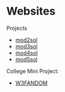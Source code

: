 # Websites
Projects
* [mod2sol](https://sai19cs119.github.io/Websites/mod2_solution/)
* [mod3sol](https://sai19cs119.github.io/Websites/mod3_solution/)
* [mod4sol](https://sai19cs119.github.io/Websites/mod4_solution/)
* [mod5sol](https://sai19cs119.github.io/Websites/mod5_solution/)

College Mini Project:
* [W3FANDOM](https://sai19cs119.github.io/Websites/W3FANDOM/)
